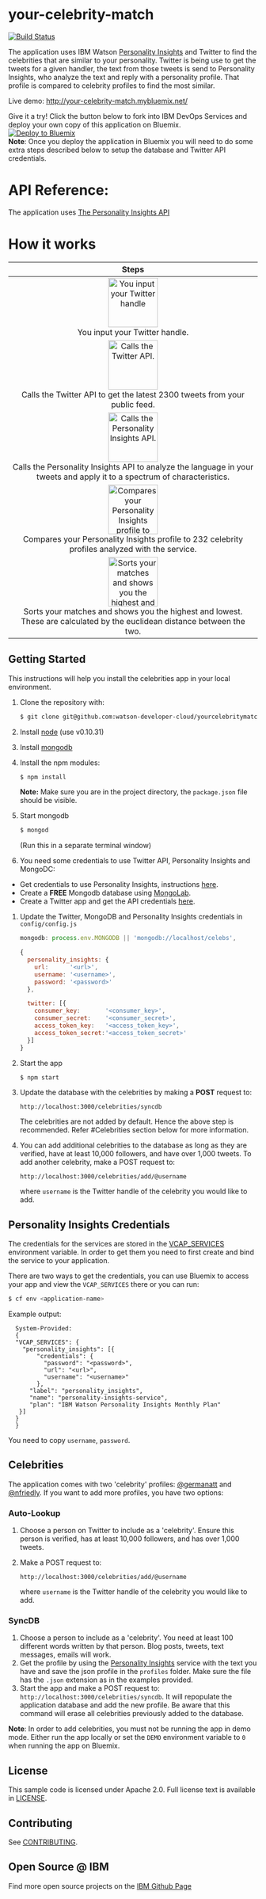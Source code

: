 # your-celebrity-match
[![Build Status](https://travis-ci.org/watson-developer-cloud/your-celebrity-match.svg?branch=master)](https://travis-ci.org/watson-developer-cloud/your-celebrity-match)

The application uses IBM Watson [Personality Insights][pi_docs] and Twitter to find the celebrities that are similar to your personality. Twitter is being use to get the tweets for a given handler, the text from those tweets is send to Personality Insights, who analyze the text and reply with a personality profile. That profile is compared to celebrity profiles to find the most similar.

Live demo: http://your-celebrity-match.mybluemix.net/

Give it a try! Click the button below to fork into IBM DevOps Services and deploy your own copy of this application on Bluemix.  
[![Deploy to Bluemix](https://bluemix.net/deploy/button.png)](https://bluemix.net/deploy?repository=https://github.com/watson-developer-cloud/yourcelebritymatch)  
**Note**: Once you deploy the application in Bluemix you will need to do some extra steps described below to setup the database and Twitter API credentials.

# API Reference:
The application uses [The Personality Insights API](http://www.ibm.com/smarterplanet/us/en/ibmwatson/developercloud/personality-insights/api/v2/)

# How it works

Steps |
:------------: |
<img src="http://s7.postimg.org/odqyly6vv/1_enter_handle.gif" alt="You input your Twitter handle" width="100px" height="100px"><br>You input your Twitter handle.<br> |
<img src="http://s7.postimg.org/ag8sgn8t7/2_twitter_feed.gif" alt="Calls the Twitter API." width="100px" height="100px"><br> Calls the Twitter API to get the latest 2300 tweets from your public feed.<br> |
<img src="http://s7.postimg.org/ltvbrujbv/3_UM_api.gif" alt="Calls the Personality Insights API." width="100px" height="100px"><br> Calls the Personality Insights API to analyze the language in your tweets and apply it to a spectrum of characteristics.<br> |
<img src="http://s7.postimg.org/nmy8g64ij/4_compare_results.gif" alt="Compares your Personality Insights profile to 232 celebrity profiles analyzed with the service." width="100px" height="100px"><br> Compares your Personality Insights profile to 232 celebrity profiles analyzed with the service.<br> |
<img src="http://s7.postimg.org/we59afntn/5_celeb_match.png" alt="Sorts your matches and shows you the highest and lowest. These are calculated by the euclidean distance between the two." width="100px" height="100px"><br> Sorts your matches and shows you the highest and lowest. These are calculated by the euclidean distance between the two.<br> |


## Getting Started

This instructions will help you install the celebrities app in your local environment.

1. Clone the repository with:

    ```sh
    $ git clone git@github.com:watson-developer-cloud/yourcelebritymatch.git
    ```

1. Install [node][node] (use v0.10.31)

1. Install [mongodb][mongodb]

1. Install the npm modules:

    ```sh
    $ npm install
    ```
    **Note:** Make sure you are in the project directory, the `package.json` file should be visible.

1. Start mongodb

    ```sh
    $ mongod
    ```
    (Run this in a separate terminal window)

1. You need some credentials to use Twitter API, Personality Insights and MongoDC:
  * Get credentials to use Personality Insights, instructions [here][pi_cred].  
  * Create a **FREE** Mongodb database using [MongoLab](https://mongolab.com).  
  * Create a Twitter app and get the API credentials [here][twitter_app].
1. Update the Twitter, MongoDB and Personality Insights credentials in `config/config.js`

    ```js
    mongodb: process.env.MONGODB || 'mongodb://localhost/celebs',

    {
      personality_insights: {
        url:      '<url>',
        username: '<username>',
        password: '<password>'
      },

      twitter: [{
        consumer_key:       '<consumer_key>',
        consumer_secret:    '<consumer_secret>',
        access_token_key:   '<access_token_key>',
        access_token_secret:'<access_token_secret>'
      }]
    }
    ```

1. Start the app

    ```sh
    $ npm start
    ```

1. Update the database with the celebrities by making a **POST** request to:

    `http://localhost:3000/celebrities/syncdb`

    The celebrities are not added by default. Hence the above step is recommended. Refer #Celebrities section below for more information.

1. You can add additional celebrities to the database as long as they are verified, have at least 10,000 followers, and have over 1,000 tweets. To add another celebrity, make a POST request to:

	```
	http://localhost:3000/celebrities/add/@username
	```
	where `username` is the Twitter handle of the celebrity you would like to add.


## Personality Insights Credentials
The credentials for the services are stored in the [VCAP_SERVICES][vcap_environment] environment variable. In order to get them you need to first create and bind the service to your application.

There are two ways to get the credentials, you can use Bluemix to access your app and view the `VCAP_SERVICES` there or you can run:

```sh
$ cf env <application-name>
```

Example output:

```
  System-Provided:
  {
  "VCAP_SERVICES": {
    "personality_insights": [{
        "credentials": {
          "password": "<password>",
          "url": "<url>",
          "username": "<username>"
        },
      "label": "personality_insights",
      "name": "personality-insights-service",
      "plan": "IBM Watson Personality Insights Monthly Plan"
   }]
  }
  }
```

You need to copy `username`, `password`.

## Celebrities
  The application comes with two 'celebrity' profiles: [@germanatt][german_twitter] and [@nfriedly][nathan_twitter]. If you want to add more profiles, you have two options:

### Auto-Lookup
1. 	Choose a person on Twitter to include as a 'celebrity'. Ensure this person is verified, has at least 10,000 followers, and has over 1,000 tweets.
2. Make a POST request to:

	```
	http://localhost:3000/celebrities/add/@username
	```
	where `username` is the Twitter handle of the celebrity you would like to add.

### SyncDB
  1. Choose a person to include as a 'celebrity'. You need at least 100 different words written by that person. Blog posts, tweets, text messages, emails will work.
  1. Get the profile by using the [Personality Insights][pi_docs] service with the text you have and save the json profile in the `profiles` folder. Make sure the file has the `.json` extension as in the examples provided.
  1. Start the app and make a POST request to: `http://localhost:3000/celebrities/syncdb`. It will repopulate the application database and add the new profile. Be aware that this command will erase all celebrities previously added to the database.

**Note**: In order to add celebrities, you must not be running the app in demo mode. Either run the app locally or set the `DEMO` environment variable to `0` when running the app on Bluemix.

## License

  This sample code is licensed under Apache 2.0. Full license text is available in [LICENSE](LICENSE).

## Contributing

  See [CONTRIBUTING](CONTRIBUTING.md).

## Open Source @ IBM
  Find more open source projects on the [IBM Github Page](http://ibm.github.io/)

[bluemix]: https://console.ng.bluemix.net/
[node]: http://nodejs.org/download
[mongodb]: http://docs.mongodb.org/manual/installation/
[pi_cred]: https://github.com/watson-developer-cloud/um-ruby/blob/master/README.md
[twitter_app]: https://apps.twitter.com/app/new
[german_twitter]: https://twitter.com/germanatt
[nathan_twitter]: https://twitter.com/nfriedly
[pi_docs]: http://www.ibm.com/smarterplanet/us/en/ibmwatson/developercloud/doc/personality-insights/
[vcap_environment]: https://www.ibm.com/smarterplanet/us/en/ibmwatson/developercloud/doc/getting_started/#VcapEnvVar
